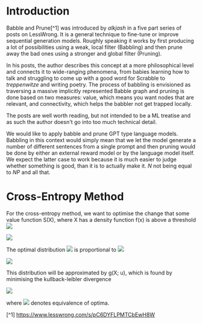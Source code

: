 # Introduction
Babble and Prune[^1] was introduced by *alkjash* in a five part series of posts on LessWrong. It is a general technique to fine-tune or improve sequential generation models. Roughly speaking it works by first producing a lot of possibilities using a weak, local filter (Babbling) and then prune away the bad ones using a stronger and global filter (Pruning).

In his posts, the author describes this concept at a more philosophical level and connects it to wide-ranging phenomena, from babies learning how to talk and struggling to come up with a good word for Scrabble to *treppenwitze* and writing poetry. The process of babbling is envisioned as traversing a massive implicitly represented Babble graph and pruning is done based on two measures: value, which means you want nodes that are relevant, and connectivity, which helps the babbler not get trapped locally.

The posts are well worth reading, but not intended to be a ML treatise and as such the author doesn't go into too much technical detail.

We would like to apply babble and prune GPT type language models. Babbling in this context would simply mean that we let the model generate a number of different sentences from a single prompt and then pruning would be done by either an external reward model or by the language model itself. We expect the latter case to work because it is much easier to judge whether something is good, than it is to actually make it. $N$ not being equal to $NP$ and all that.

# Cross-Entropy Method

For the cross-entropy method, we want to optimise the change that some value function S(X), where X has a density function f(x) is above a threshold <img src="https://render.githubusercontent.com/render/math?math=\gamma">

<img src="https://render.githubusercontent.com/render/math?math=L = P(S(X) \geq \gamma) = E_{X\sim f(X)}[I[S(X) \geq \gamma]]">

The optimal distribution <img src="https://render.githubusercontent.com/render/math?math=f_\text{opt}(X)"> is proportional to <img src="https://render.githubusercontent.com/render/math?math=I[S(X) \geq \gamma]f(X)">

<img src="https://render.githubusercontent.com/render/math?math=f_\text{opt}(X) = \frac{I[S(X) \geq \gamma]f(X)}{\mathcal{N}}">


This distribution will be approximated by g(X; u), which is found by minimising the kullback-leibler divergence

<img src="https://render.githubusercontent.com/render/math?math=D(f_\text{opt}, g) = E_g[\log \frac{g}{f_\text{opt}}]= \frac{1}{\mathcal{N}}\int dx\ I[S(X) \geq \gamma]f(X) (\log f_\text{opt} - \log \mathcal{N} - \log g(x, u))\sim -\int dx\ I[S(X) \geq \gamma]f(X) \log g(x, u)\approx -\frac{1}{N}\sum_{i=1}^N I[S(x_i) \geq \gamma]\log g(x_i, u)">

where <img src="https://render.githubusercontent.com/render/math?math=\sim"> denotes equivalence of optima.

[^1] https://www.lesswrong.com/s/pC6DYFLPMTCbEwH8W
